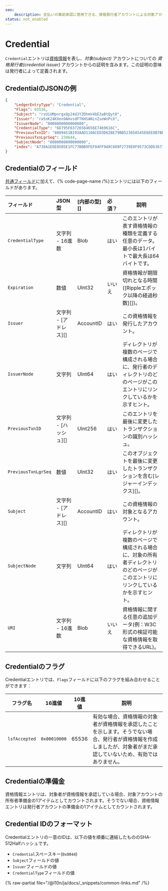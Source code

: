 ```yaml
---
seo:
    description: 支払いの事前承認に使用できる、資格発行者アカウントによる対象アカウントについての証明。
status: not_enabled
---
```

# Credential

`Credential`エントリは[資格情報](../../../../concepts/decentralized-storage/credentials.md)を表し、_対象(subject)_ アカウントについての _資格発行者(credential issuer)_ アカウントからの証明を含みます。この証明の意味は発行者によって定義されます。

## CredentialのJSONの例

```json
{
    "LedgerEntryType": "Credential",
    "Flags": 65536,
    "Subject": "rsUiUMpnrgxQp24dJYZDhmV4bE3aBtQyt8",
    "Issuer": "ra5nK24KXen9AHvsdFTKHSANinZseWnPcX",
    "IssuerNode": "0000000000000000",
    "CredentialType": "6D795F63726564656E7469616C",
    "PreviousTxnID": "8089451B193AAD110ACED3D62BE79BB523658545E6EE8B7BB0BE573FED9BCBFB",
    "PreviousTxnLgrSeq": 234644,
    "SubjectNode": "0000000000000000",
    "index": "A738A1E6E8505E1FC77BBB9FEF84FF9A9C609F2739E0F9573CDD6367100A0AA9"
}
```

<!-- TODO: update to a real example -->

## Credentialのフィールド

[共通フィールド](../common-fields.md)に加えて、{% code-page-name /%}エントリには以下のフィールドがあります。

| フィールド          | JSON型                | [内部の型][] | 必須？ | 説明 |
| :------------------ | :-------------------- | :----------- | :----- | ---- |
| `CredentialType`    | 文字列 - 16進数       | Blob         | はい   | このエントリが表す資格情報の種類を定義する任意のデータ。最小長は1バイトで最大長は64バイトです。 |
| `Expiration`        | 数値                  | UInt32       | いいえ | 資格情報が期限切れとなる時間([Rippleエポック以降の経過秒数][])。 |
| `Issuer`            | 文字列 - [アドレス][] | AccountID    | はい   | この資格情報を発行したアカウント。 |
| `IssuerNode`        | 文字列                | UInt64       | はい   | ディレクトリが複数のページで構成される場合に、発行者のディレクトリのどのページがこのエントリにリンクしているかを示すヒント。 |
| `PreviousTxnID`     | 文字列 - [ハッシュ][] | UInt256      | はい   | このエントリを最後に変更したトランザクションの識別ハッシュ。 |
| `PreviousTxnLgrSeq` | 数値                  | UInt32       | はい   | このオブジェクトを最後に変更したトランザクションを含む[レジャーインデックス][]。 |
| `Subject`           | 文字列 - [アドレス][] | AccountID    | はい   | この資格情報の対象となるアカウント。 |
| `SubjectNode`       | 文字列                | UInt64       | はい   | ディレクトリが複数のページで構成される場合に、対象の所有者ディレクトリのどのページがこのエントリにリンクしているかを示すヒント。 |
| `URI`               | 文字列 - 16進数       | Blob         | いいえ | 資格情報に関する任意の追加データ(例：W3C形式の検証可能な資格情報を取得できるURL)。 |

## Credentialのフラグ

Credentialエントリでは、`Flags`フィールドに以下のフラグを組み合わせることができます：

| フラグ名      | 16進値       | 10進値 | 説明 |
| ------------- | ------------ | ------ | ---- |
| `lsfAccepted` | `0x00010000` | 65536  | 有効な場合、資格情報の対象者が資格情報を承認したことを示します。そうでない場合、発行者が資格情報を作成しましたが、対象者がまだ承認していないため、有効ではありません。 |

## Credentialの準備金

資格情報エントリは、対象者が資格情報を承認している場合、対象アカウントの所有者準備金の1アイテムとしてカウントされます。そうでない場合、資格情報エントリは発行者アカウントの準備金の1アイテムとしてカウントされます。

## Credential IDのフォーマット

Credentialエントリの一意のIDは、以下の値を順番に連結したもののSHA-512Halfハッシュです。

* `Credential`スペースキー(`0x0044`)
* `Subject`フィールドの値
* `Issuer`フィールドの値
* `CredentialType`フィールドの値  

{% raw-partial file="/@l10n/ja/docs/_snippets/common-links.md" /%}
